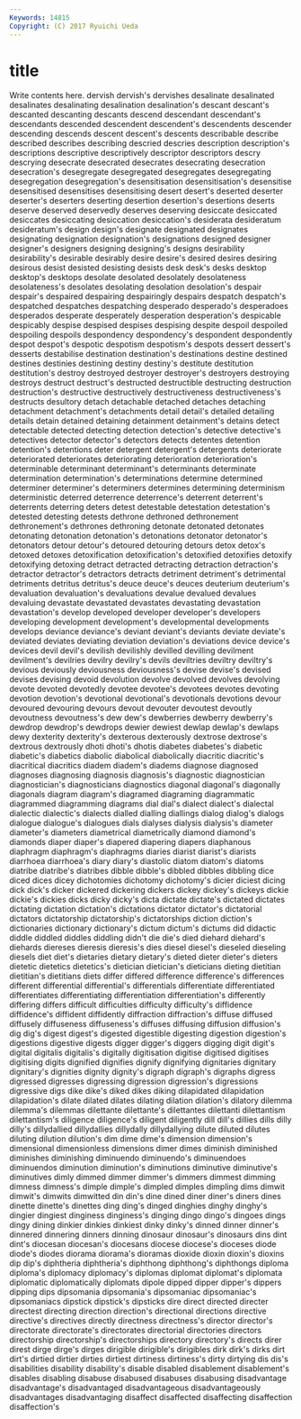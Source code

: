 ```yaml
---
Keywords: 14815 
Copyright: (C) 2017 Ryuichi Ueda
---
```


# title

Write contents here.
 dervish dervish's
dervishes desalinate desalinated desalinates desalinating desalination desalination's descant descant's descanted
descanting descants descend descendant descendant's descendants descended descendent descendent's descendents
descender descending descends descent descent's descents describable describe described describes
describing descried descries description description's descriptions descriptive descriptively descriptor descriptors
descry descrying desecrate desecrated desecrates desecrating desecration desecration's desegregate desegregated
desegregates desegregating desegregation desegregation's desensitisation desensitisation's desensitise desensitised desensitises desensitising
desert desert's deserted deserter deserter's deserters deserting desertion desertion's desertions
deserts deserve deserved deservedly deserves deserving desiccate desiccated desiccates desiccating
desiccation desiccation's desiderata desideratum desideratum's design design's designate designated designates
designating designation designation's designations designed designer designer's designers designing designing's
designs desirability desirability's desirable desirably desire desire's desired desires desiring
desirous desist desisted desisting desists desk desk's desks desktop desktop's
desktops desolate desolated desolately desolateness desolateness's desolates desolating desolation desolation's
despair despair's despaired despairing despairingly despairs despatch despatch's despatched despatches
despatching desperado desperado's desperadoes desperados desperate desperately desperation desperation's despicable
despicably despise despised despises despising despite despoil despoiled despoiling despoils
despondency despondency's despondent despondently despot despot's despotic despotism despotism's despots
dessert dessert's desserts destabilise destination destination's destinations destine destined destines
destinies destining destiny destiny's destitute destitution destitution's destroy destroyed destroyer
destroyer's destroyers destroying destroys destruct destruct's destructed destructible destructing destruction
destruction's destructive destructively destructiveness destructiveness's destructs desultory detach detachable detached
detaches detaching detachment detachment's detachments detail detail's detailed detailing details
detain detained detaining detainment detainment's detains detect detectable detected detecting
detection detection's detective detective's detectives detector detector's detectors detects detentes
detention detention's detentions deter detergent detergent's detergents deteriorate deteriorated deteriorates
deteriorating deterioration deterioration's determinable determinant determinant's determinants determinate determination determination's
determinations determine determined determiner determiner's determiners determines determining determinism deterministic
deterred deterrence deterrence's deterrent deterrent's deterrents deterring deters detest detestable
detestation detestation's detested detesting detests dethrone dethroned dethronement dethronement's dethrones
dethroning detonate detonated detonates detonating detonation detonation's detonations detonator detonator's
detonators detour detour's detoured detouring detours detox detox's detoxed detoxes
detoxification detoxification's detoxified detoxifies detoxify detoxifying detoxing detract detracted detracting
detraction detraction's detractor detractor's detractors detracts detriment detriment's detrimental detriments
detritus detritus's deuce deuce's deuces deuterium deuterium's devaluation devaluation's devaluations
devalue devalued devalues devaluing devastate devastated devastates devastating devastation devastation's
develop developed developer developer's developers developing development development's developmental developments
develops deviance deviance's deviant deviant's deviants deviate deviate's deviated deviates
deviating deviation deviation's deviations device device's devices devil devil's devilish
devilishly devilled devilling devilment devilment's devilries devilry devilry's devils deviltries
deviltry deviltry's devious deviously deviousness deviousness's devise devise's devised devises
devising devoid devolution devolve devolved devolves devolving devote devoted devotedly
devotee devotee's devotees devotes devoting devotion devotion's devotional devotional's devotionals
devotions devour devoured devouring devours devout devouter devoutest devoutly devoutness
devoutness's dew dew's dewberries dewberry dewberry's dewdrop dewdrop's dewdrops dewier
dewiest dewlap dewlap's dewlaps dewy dexterity dexterity's dexterous dexterously dextrose
dextrose's dextrous dextrously dhoti dhoti's dhotis diabetes diabetes's diabetic diabetic's
diabetics diabolic diabolical diabolically diacritic diacritic's diacritical diacritics diadem diadem's
diadems diagnose diagnosed diagnoses diagnosing diagnosis diagnosis's diagnostic diagnostician diagnostician's
diagnosticians diagnostics diagonal diagonal's diagonally diagonals diagram diagram's diagramed diagraming
diagrammatic diagrammed diagramming diagrams dial dial's dialect dialect's dialectal dialectic
dialectic's dialects dialled dialling diallings dialog dialog's dialogs dialogue dialogue's
dialogues dials dialyses dialysis dialysis's diameter diameter's diameters diametrical diametrically
diamond diamond's diamonds diaper diaper's diapered diapering diapers diaphanous diaphragm
diaphragm's diaphragms diaries diarist diarist's diarists diarrhoea diarrhoea's diary diary's
diastolic diatom diatom's diatoms diatribe diatribe's diatribes dibble dibble's dibbled
dibbles dibbling dice diced dices dicey dichotomies dichotomy dichotomy's dicier
diciest dicing dick dick's dicker dickered dickering dickers dickey dickey's
dickeys dickie dickie's dickies dicks dicky dicky's dicta dictate dictate's
dictated dictates dictating dictation dictation's dictations dictator dictator's dictatorial dictators
dictatorship dictatorship's dictatorships diction diction's dictionaries dictionary dictionary's dictum dictum's
dictums did didactic diddle diddled diddles diddling didn't die die's
died diehard diehard's diehards diereses dieresis dieresis's dies diesel diesel's
dieseled dieseling diesels diet diet's dietaries dietary dietary's dieted dieter
dieter's dieters dietetic dietetics dietetics's dietician dietician's dieticians dieting dietitian
dietitian's dietitians diets differ differed difference difference's differences different differential
differential's differentials differentiate differentiated differentiates differentiating differentiation differentiation's differently differing
differs difficult difficulties difficulty difficulty's diffidence diffidence's diffident diffidently diffraction
diffraction's diffuse diffused diffusely diffuseness diffuseness's diffuses diffusing diffusion diffusion's
dig dig's digest digest's digested digestible digesting digestion digestion's digestions
digestive digests digger digger's diggers digging digit digit's digital digitalis
digitalis's digitally digitisation digitise digitised digitises digitising digits dignified dignifies
dignify dignifying dignitaries dignitary dignitary's dignities dignity dignity's digraph digraph's
digraphs digress digressed digresses digressing digression digression's digressions digressive digs
dike dike's diked dikes diking dilapidated dilapidation dilapidation's dilate dilated
dilates dilating dilation dilation's dilatory dilemma dilemma's dilemmas dilettante dilettante's
dilettantes dilettanti dilettantism dilettantism's diligence diligence's diligent diligently dill dill's
dillies dills dilly dilly's dillydallied dillydallies dillydally dillydallying dilute diluted
dilutes diluting dilution dilution's dim dime dime's dimension dimension's dimensional
dimensionless dimensions dimer dimes diminish diminished diminishes diminishing diminuendo diminuendo's
diminuendoes diminuendos diminution diminution's diminutions diminutive diminutive's diminutives dimly dimmed
dimmer dimmer's dimmers dimmest dimming dimness dimness's dimple dimple's dimpled
dimples dimpling dims dimwit dimwit's dimwits dimwitted din din's dine
dined diner diner's diners dines dinette dinette's dinettes ding ding's
dinged dinghies dinghy dinghy's dingier dingiest dinginess dinginess's dinging dingo
dingo's dingoes dings dingy dining dinkier dinkies dinkiest dinky dinky's
dinned dinner dinner's dinnered dinnering dinners dinning dinosaur dinosaur's dinosaurs
dins dint dint's diocesan diocesan's diocesans diocese diocese's dioceses diode
diode's diodes diorama diorama's dioramas dioxide dioxin dioxin's dioxins dip
dip's diphtheria diphtheria's diphthong diphthong's diphthongs diploma diploma's diplomacy diplomacy's
diplomas diplomat diplomat's diplomata diplomatic diplomatically diplomats dipole dipped dipper
dipper's dippers dipping dips dipsomania dipsomania's dipsomaniac dipsomaniac's dipsomaniacs dipstick
dipstick's dipsticks dire direct directed directer directest directing direction direction's
directional directions directive directive's directives directly directness directness's director director's
directorate directorate's directorates directorial directories directors directorship directorship's directorships directory
directory's directs direr direst dirge dirge's dirges dirigible dirigible's dirigibles
dirk dirk's dirks dirt dirt's dirtied dirtier dirties dirtiest dirtiness
dirtiness's dirty dirtying dis dis's disabilities disability disability's disable disabled
disablement disablement's disables disabling disabuse disabused disabuses disabusing disadvantage disadvantage's
disadvantaged disadvantageous disadvantageously disadvantages disadvantaging disaffect disaffected disaffecting disaffection disaffection's
